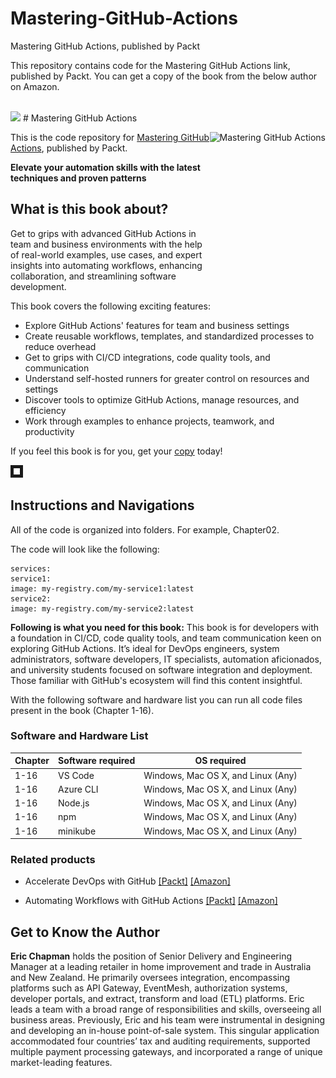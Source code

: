# Mastering-GitHub-Actions
Mastering GitHub Actions, published by Packt

This repository contains code for the Mastering GitHub Actions link, published by Packt. You can get a copy of the book from the below author on Amazon.

<br />
<a href="https://www.amazon.com/stores/Eric-Chapman/author/B0CWCYSB17?ref=ap_rdr&isDramIntegrated=true&shoppingPortalEnabled=true"><img src="https://img.shields.io/badge/amazon%20author-52b5f7?style=for-the-badge&logo=amazon%20alexa&logoColor=white" /></a>
# Mastering GitHub Actions

<a href="https://www.packtpub.com/product/mastering-github-actions/9781805128625?utm_source=github&utm_medium=repository&utm_campaign=9781805128625"><img src="https://content.packt.com/B21142/cover_image_small.jpg" alt="Mastering GitHub Actions" height="256px" align="right"></a>

This is the code repository for [Mastering GitHub Actions](https://www.packtpub.com/product/mastering-github-actions/9781805128625?utm_source=github&utm_medium=repository&utm_campaign=9781805128625), published by Packt.

**Elevate your automation skills with the latest techniques and proven patterns**

## What is this book about?
Get to grips with advanced GitHub Actions in team and business environments with the help of real-world examples, use cases, and expert insights into automating workflows, enhancing collaboration, and streamlining software development.

This book covers the following exciting features:
* Explore GitHub Actions' features for team and business settings
* Create reusable workflows, templates, and standardized processes to reduce overhead
* Get to grips with CI/CD integrations, code quality tools, and communication
* Understand self-hosted runners for greater control on resources and settings
* Discover tools to optimize GitHub Actions, manage resources, and efficiency
* Work through examples to enhance projects, teamwork, and productivity

If you feel this book is for you, get your [copy](https://www.amazon.com/dp/1805128620) today!

<a href="https://www.packtpub.com/?utm_source=github&utm_medium=banner&utm_campaign=GitHubBanner"><img src="https://raw.githubusercontent.com/PacktPublishing/GitHub/master/GitHub.png" 
alt="https://www.packtpub.com/" border="5" /></a>

## Instructions and Navigations
All of the code is organized into folders. For example, Chapter02.

The code will look like the following:
```
services:
service1:
image: my-registry.com/my-service1:latest
service2:
image: my-registry.com/my-service2:latest
```

**Following is what you need for this book:**
This book is for developers with a foundation in CI/CD, code quality tools, and team communication keen on exploring GitHub Actions. It’s ideal for DevOps engineers, system administrators, software developers, IT specialists, automation aficionados, and university students focused on software integration and deployment. Those familiar with GitHub's ecosystem will find this content insightful.

With the following software and hardware list you can run all code files present in the book (Chapter 1-16).
### Software and Hardware List
| Chapter | Software required | OS required |
| -------- | ------------------------------------ | ----------------------------------- |
| 1-16 | VS Code | Windows, Mac OS X, and Linux (Any) |
| 1-16 | Azure CLI | Windows, Mac OS X, and Linux (Any) |
| 1-16 | Node.js | Windows, Mac OS X, and Linux (Any) |
| 1-16 | npm | Windows, Mac OS X, and Linux (Any) |
| 1-16 | minikube | Windows, Mac OS X, and Linux (Any) |

### Related products
*  Accelerate DevOps with GitHub [[Packt]](https://www.packtpub.com/product/accelerate-devops-with-github/9781801813358?utm_source=github&utm_medium=repository&utm_campaign=9781801813358) [[Amazon]](https://www.amazon.com/dp/1801813353)

*  Automating Workflows with GitHub Actions [[Packt]](https://www.packtpub.com/product/automating-workflows-with-github-actions/9781800560406?utm_source=github&utm_medium=repository&utm_campaign=9781800560406) [[Amazon]](https://www.amazon.com/dp/1800560400)

## Get to Know the Author
**Eric Chapman**
holds the position of Senior Delivery and Engineering Manager at a leading retailer in home improvement and trade in Australia and New Zealand. He primarily oversees integration, encompassing platforms such as API Gateway, EventMesh, authorization systems, developer portals, and extract, transform and load (ETL) platforms. Eric leads a team with a broad range of responsibilities and skills, overseeing all business areas.
Previously, Eric and his team were instrumental in designing and developing an in-house point-of-sale system. This singular application accommodated four countries&rsquo; tax and auditing requirements, supported multiple payment processing gateways, and incorporated a range of unique market-leading features.
